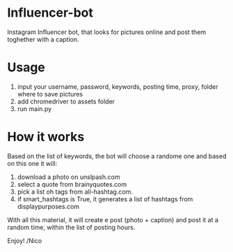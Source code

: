 # Influencer-bot
Instagram Influencer bot, that looks for pictures online and post them toghether with a caption.

# Usage
1. input your username, password, keywords, posting time, proxy, folder where to save pictures
2. add chromedriver to assets folder
3. run main.py

# How it works
Based on the list of keywords, the bot will choose a randome one and based on this one it will:
1) download a photo on unslpash.com
2) select a quote from brainyquotes.com
3) pick a list oh tags from all-hashtag.com.
4) if smart_hashtags is True, it generates a list of hashtags from displaypurposes.com

With all this material, it will create e post (photo + caption) and post it at a random time, within the list of posting hours.

Enjoy!
/Nico
